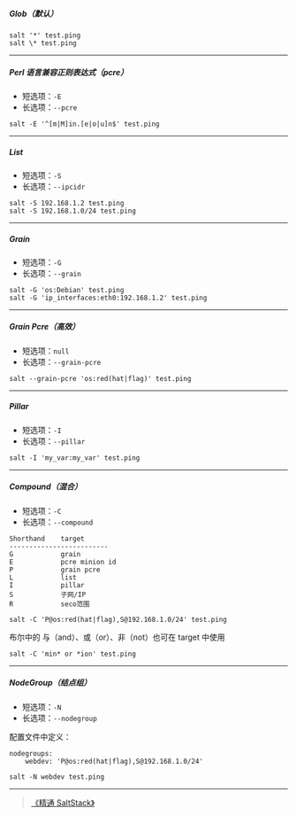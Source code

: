 ##### Glob（默认）

```
salt '*' test.ping
salt \* test.ping
```

---

##### Perl 语言兼容正则表达式（pcre）

* 短选项：`-E`
* 长选项：`--pcre`

```
salt -E '^[m|M]in.[e|o|u]n$' test.ping
```

---

##### List

* 短选项：`-S`
* 长选项：`--ipcidr`

```
salt -S 192.168.1.2 test.ping
salt -S 192.168.1.0/24 test.ping
```

---

##### Grain

* 短选项：`-G`
* 长选项：`--grain`

```
salt -G 'os:Debian' test.ping
salt -G 'ip_interfaces:eth0:192.168.1.2' test.ping
```

---

##### Grain Pcre（高效）

* 短选项：`null`
* 长选项：`--grain-pcre`

```
salt --grain-pcre 'os:red(hat|flag)' test.ping
```

---

##### Pillar

* 短选项：`-I`
* 长选项：`--pillar`

```
salt -I 'my_var:my_var' test.ping
```

---

##### Compound（混合）

* 短选项：`-C`
* 长选项：`--compound`

```
Shorthand    target
-------------------------
G            grain
E            pcre minion id
P            grain pcre
L            list
I            pillar
S            子网/IP
R            seco范围
```

```
salt -C 'P@os:red(hat|flag),S@192.168.1.0/24' test.ping
```

布尔中的 与（and）、或（or）、非（not）也可在 target 中使用

```
salt -C 'min* or *ion' test.ping
```

---

##### NodeGroup（结点组）

* 短选项：`-N`
* 长选项：`--nodegroup`

配置文件中定义：

```
nodegroups:
    webdev: 'P@os:red(hat|flag),S@192.168.1.0/24'
```

```
salt -N webdev test.ping
```

---

> [《精通 SaltStack》](https://www.amazon.cn/dp/B071S5VM95/ref=sr_1_3?s=digital-text&ie=UTF8&qid=1503833734&sr=1-3&keywords=saltstack)



